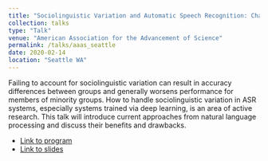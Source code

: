 ```yaml
---
title: "Sociolinguistic Variation and Automatic Speech Recognition: Challenges and Approaches"
collection: talks
type: "Talk"
venue: "American Association for the Advancement of Science"
permalink: /talks/aaas_seattle
date: 2020-02-14
location: "Seattle WA"
---
```


Failing to account for sociolinguistic variation can result in accuracy differences between groups and generally worsens performance for members of minority groups. How to handle sociolinguistic variation in ASR systems, especially systems trained via deep learning, is an area of active research. This talk will introduce current approaches from natural language processing and discuss their benefits and drawbacks.

* [Link to program](https://aaas.confex.com/aaas/2020/meetingapp.cgi/Session/24161)
* [Link to slides](http://www.rctatman.com/files/Tatman_2020_AAASSocioAndASR.pdf)
